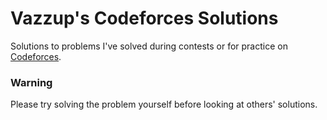 # Vazzup's Codeforces Solutions
Solutions to problems I've solved during contests or for practice on [Codeforces](https://www.codeforces.com).

### Warning
Please try solving the problem yourself before looking at others' solutions.
